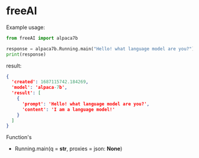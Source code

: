 # freeAI
Example usage:
```python
from freeAI import alpaca7b

response = alpaca7b.Running.main("Hello! what language model are you?")
print(response)
```

result:
```json
{
  'created': 1687115742.184269,
  'model': 'alpaca-7b',
  'result': [
    {
      'prompt': 'Hello! what language model are you?',
      'content': 'I am a language model!'
    }
  ]
}
```
Function's
* Running.main(q = **str**, proxies = json: **None**)